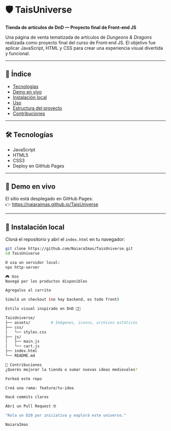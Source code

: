 # 🛡️ TaisUniverse  
**Tienda de artículos de DnD — Proyecto final de Front‑end JS**

Una página de venta tematizada de artículos de *Dungeons & Dragons* realizada como proyecto final del curso de Front‑end JS. El objetivo fue aplicar JavaScript, HTML y CSS para crear una experiencia visual divertida y funcional.

---

## 🧭 Índice

- [Tecnologías](#tecnologías)  
- [Demo en vivo](#demo-en-vivo)  
- [Instalación local](#instalación-local)  
- [Uso](#uso)  
- [Estructura del proyecto](#estructura-del-proyecto)  
- [Contribuciones](#contribuciones)

---

## 🛠️ Tecnologías

- JavaScript  
- HTML5  
- CSS3  
- Deploy en GitHub Pages

---

## 🔗 Demo en vivo

El sitio está desplegado en GitHub Pages:  
👉 https://naiaraimas.github.io/TaisUniverse

---

## 🚀 Instalación local

Cloná el repositorio y abrí el `index.html` en tu navegador:

```bash
git clone https://github.com/NaiaraImas/TaisUniverse.git
cd TaisUniverse

O usa un servidor local:
npx http-server

🎮 Uso
Navegá por los productos disponibles

Agregalos al carrito

Simulá un checkout (no hay backend, es todo front)

Estilo visual inspirado en DnD 🐉🎲

TaisUniverse/
├── assets/         # Imágenes, íconos, archivos estáticos
├── css/
│   └── styles.css
├── js/
│   ├── main.js
│   └── cart.js
├── index.html
└── README.md

🤝 Contribuciones
¿Querés mejorar la tienda o sumar nuevas ideas medievales?

Forkeá este repo

Creá una rama: feature/tu-idea

Hacé commits claros

Abrí un Pull Request 🤓

"Rola un D20 por iniciativa y explorá este universo."

NaiaraImas

